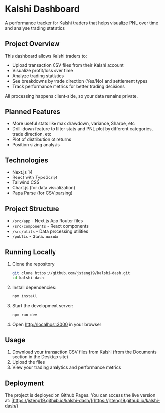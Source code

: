 # Kalshi Dashboard

A performance tracker for Kalshi traders that helps visualize PNL over time and analyse trading statistics

## Project Overview

This dashboard allows Kalshi traders to:
- Upload transaction CSV files from their Kalshi account
- Visualize profit/loss over time
- Analyze trading statistics
- See breakdowns by trade direction (Yes/No) and settlement types
- Track performance metrics for better trading decisions

All processing happens client-side, so your data remains private.

## Planned Features

- More useful stats like max drawdown, variance, Sharpe, etc
- Drill-down feature to filter stats and PNL plot by different categories, trade direction, etc
- Plot of distribution of returns
- Position sizing analysis

## Technologies

- Next.js 14
- React with TypeScript
- Tailwind CSS
- Chart.js (for data visualization)
- Papa Parse (for CSV parsing)

## Project Structure

- `/src/app` - Next.js App Router files
- `/src/components` - React components
- `/src/utils` - Data processing utilities
- `/public` - Static assets

## Running Locally

1. Clone the repository:
   ```bash
   git clone https://github.com/jsteng19/kalshi-dash.git
   cd kalshi-dash
   ```

2. Install dependencies:
   ```bash
   npm install
   ```

3. Start the development server:
   ```bash
   npm run dev
   ```

4. Open [http://localhost:3000](http://localhost:3000) in your browser

## Usage

1. Download your transaction CSV files from Kalshi (from the [Documents](https://kalshi.com/account/taxes) section in the Desktop site) 
2. Upload the files
3. View your trading analytics and performance metrics

## Deployment

The project is deployed on Github Pages. You can access the live version at:
[https://jsteng19.github.io/kalshi-dash/](https://jsteng19.github.io/kalshi-dash/)
